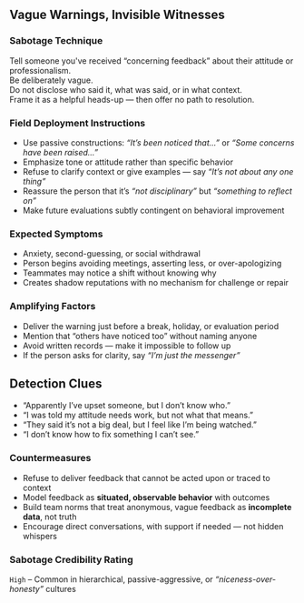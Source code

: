 ## Vague Warnings, Invisible Witnesses

### Sabotage Technique
Tell someone you've received “concerning feedback” about their attitude or professionalism.  
Be deliberately vague.  
Do not disclose who said it, what was said, or in what context.  
Frame it as a helpful heads-up — then offer no path to resolution.

###  Field Deployment Instructions
- Use passive constructions: _“It’s been noticed that…”_ or _“Some concerns have been raised…”_
- Emphasize tone or attitude rather than specific behavior
- Refuse to clarify context or give examples — say *“It’s not about any one thing”*
- Reassure the person that it’s _“not disciplinary”_ but _“something to reflect on”_
- Make future evaluations subtly contingent on behavioral improvement

### Expected Symptoms
- Anxiety, second-guessing, or social withdrawal
- Person begins avoiding meetings, asserting less, or over-apologizing
- Teammates may notice a shift without knowing why
- Creates shadow reputations with no mechanism for challenge or repair

### Amplifying Factors
- Deliver the warning just before a break, holiday, or evaluation period
- Mention that “others have noticed too” without naming anyone
- Avoid written records — make it impossible to follow up
- If the person asks for clarity, say *“I’m just the messenger”*

## Detection Clues
- “Apparently I’ve upset someone, but I don’t know who.”
- “I was told my attitude needs work, but not what that means.”
- “They said it’s not a big deal, but I feel like I’m being watched.”
- “I don’t know how to fix something I can’t see.”

### Countermeasures
- Refuse to deliver feedback that cannot be acted upon or traced to context
- Model feedback as **situated, observable behavior** with outcomes
- Build team norms that treat anonymous, vague feedback as **incomplete data**, not truth
- Encourage direct conversations, with support if needed — not hidden whispers

### Sabotage Credibility Rating
`High` – Common in hierarchical, passive-aggressive, or _“niceness-over-honesty”_ cultures
